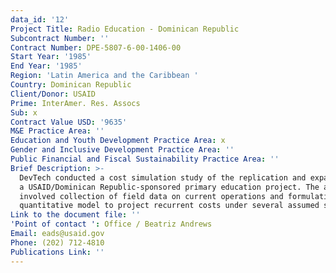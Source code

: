```yaml
---
data_id: '12'
Project Title: Radio Education - Dominican Republic
Subcontract Number: ''
Contract Number: DPE-5807-6-00-1406-00
Start Year: '1985'
End Year: '1985'
Region: 'Latin America and the Caribbean '
Country: Dominican Republic
Client/Donor: USAID
Prime: InterAmer. Res. Assocs
Sub: x
Contract Value USD: '9635'
M&E Practice Area: ''
Education and Youth Development Practice Area: x
Gender and Inclusive Development Practice Area: ''
Public Financial and Fiscal Sustainability Practice Area: ''
Brief Description: >-
  DevTech conducted a cost simulation study of the replication and expansion of
  a USAID/Dominican Republic-sponsored primary education project. The analysis
  involved collection of field data on current operations and formulation of a
  quantitative model to project recurrent costs under several assumed scenarios.
Link to the document file: ''
'Point of contact ': Office / Beatriz Andrews
Email: eads@usaid.gov
Phone: (202) 712-4810
Publications Link: ''
---
```

